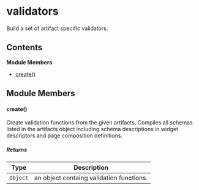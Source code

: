 
# <a id="validators"></a>validators

Build a set of artifact specific validators.

## Contents

**Module Members**

- [create()](#create)

## Module Members

#### <a id="create"></a>create()

Create validation functions from the given artifacts. Compiles all schemas listed in the artifacts
object including schema descriptions in widget descriptors and page composition definitions.

##### Returns

| Type | Description |
| ---- | ----------- |
| `Object` |  an object containg validation functions. |
